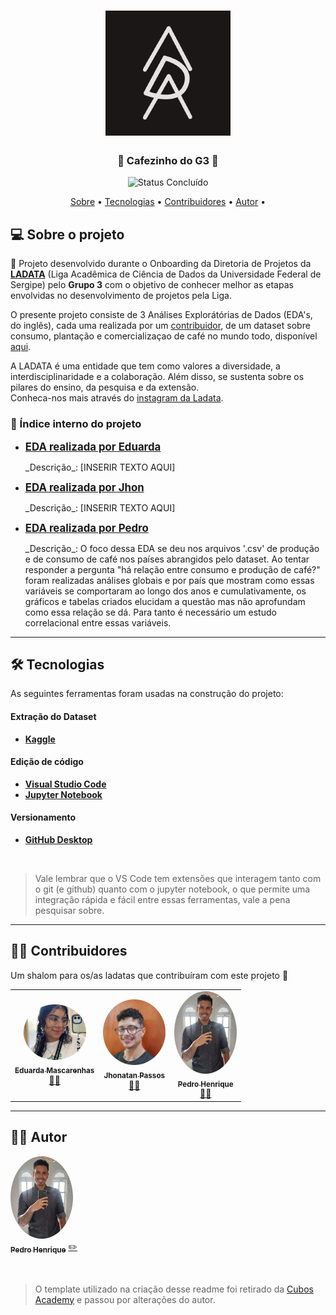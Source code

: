 <h1 align="center">
    <img alt="LADATA" title="#LADATA" src=".\imagens\ladata-logo.png" />
</h1>

<h3 align="center"> 
	🚧 Cafezinho do G3 🚧
</h3>

<p align="center">
	<img alt="Status Concluído" src="https://img.shields.io/badge/STATUS-CONCLU%C3%8DDO-brightgreen">
</p>

<p align="center">
 <a href="#-sobre-o-projeto">Sobre</a> • 
 <a href="#-tecnologias">Tecnologias</a> • 
 <a href="#-contribuidores">Contribuidores</a> • 
 <a href="#️-autor">Autor</a> • 
</p>


## 💻 Sobre o projeto

📄 Projeto desenvolvido durante o Onboarding da Diretoria de Projetos da [**LADATA**](https://github.com/ladata-ufs) (Liga Acadêmica de Ciência de Dados da Universidade Federal de Sergipe) pelo **Grupo 3** com o objetivo de conhecer melhor as etapas envolvidas no desenvolvimento de projetos pela Liga.

O presente projeto consiste de 3 Análises Explorátórias de Dados (EDA's, do inglês), cada uma realizada por um [contribuidor](#-contribuidores), de um dataset sobre consumo, plantação e comercializaçao de café no mundo todo, disponível [aqui](https://www.kaggle.com/datasets/michals22/coffee-dataset).

A LADATA é uma entidade que tem como valores a diversidade, a interdisciplinaridade e a colaboração. Além disso, se sustenta sobre os pilares do ensino, da pesquisa e da extensão.   
Conheca-nos mais através do [instagram da Ladata](https://www.instagram.com/ladata.ufs/).


### 🎏 Índice interno do projeto

- **<span style="font-size: 1.2em;">[EDA realizada por Eduarda](https://github.com/ladata-ufs/Cafezinho-G3/tree/main/A-import-reexport-duda)</span>**   
    <div style="text-align: left;">
    _Descrição_: [INSERIR TEXTO AQUI]
    </div>  

-  **<span style="font-size: 1.2em;">[EDA realizada por Jhon](https://github.com/ladata-ufs/Cafezinho-G3/tree/main/A-multianalise-jhon)</span>**   
    <div style="text-align: left;">
    _Descrição_: [INSERIR TEXTO AQUI]
    </div>

- **<span style="font-size: 1.2em;">[EDA realizada por Pedro](https://github.com/ladata-ufs/Cafezinho-G3/tree/main/A-consumo-producao-pedro)</span>**   
    <div style="text-align: left;">
    _Descrição_: O foco dessa EDA se deu nos arquivos '.csv' de produção e de consumo de café nos países abrangidos pelo dataset. Ao tentar responder a pergunta "há relação entre consumo e produção de café?" foram realizadas análises globais e por país que mostram como essas variáveis se comportaram ao longo dos anos e cumulativamente, os gráficos e tabelas criados elucidam a questão mas não aprofundam como essa relação se dá. Para tanto é necessário um estudo correlacional entre essas variáveis.
    </div>



---

## 🛠 Tecnologias

As seguintes ferramentas foram usadas na construção do projeto:

#### **Extração do Dataset**
-   **[Kaggle](https://www.kaggle.com/)**

#### **Edição de código** 

-   **[Visual Studio Code](https://code.visualstudio.com/)**
-   **[Jupyter Notebook](https://jupyter.org/)**

#### **Versionamento**
-   **[GitHub Desktop](https://desktop.github.com/)**

&nbsp;

> Vale lembrar que o VS Code tem extensões que interagem tanto com o git (e github) quanto com o jupyter notebook, o que permite uma integração rápida e fácil entre essas ferramentas, vale a pena pesquisar sobre.


---

## 👨‍💻 Contribuidores

Um shalom para os/as ladatas que contribuíram com este projeto 👏

<table>
  <tr>
    <td align="center"><a href="https://github.com/dudxyz"><img style="border-radius: 50%;" src=".\imagens\duda-jpg.jpg" width="100px;" alt=""/><br /><sub><b>Eduarda Mascarenhas</b></sub></a><br /><a href="https://github.com/dudxyz" title="Eduarda Mascarenhas">👩‍💻</a></td>
    <td align="center"><a href="https://github.com/JhonatanPassos97"><img style="border-radius: 50%;" src=".\imagens\jhon-jpg.jpg" width="100px;" alt=""/><br /><sub><b>Jhonatan Passos </b></sub></a><br /><a href="https://github.com/JhonatanPassos97" title="Jhonatan Passos">👨‍💻</a></td>
    <td align="center"><a href="https://github.com/pedro-niHiL"><img style="border-radius: 50%;" src=".\imagens\pedro-jpg.jpg" width="100px;" alt=""/><br /><sub><b>Pedro Henrique</b></sub></a><br /><a href="https://github.com/pedro-niHiL" title="Pedro Henrique">👨‍💻</a>
    </td>
    
    
    
    
  </tr>
</table>

---

## 🧙‍♂️ Autor

<a href="https://github.com/pedro-niHiL">
 <img style="border-radius: 50%;" src=".\imagens\pedro-jpg.jpg" width="100px;" alt=""/>
 <br />
 <sub><b>Pedro Henrique</b></sub></a> <a href="https://github.com/pedro-niHiL" title="Pedro Henrique">✏️</a>
 <br />

&nbsp;

>O template utilizado na criação desse readme foi retirado da [Cubos Academy](https://github.com/cubos-academy/academy-template-readme-projects#readme) e passou por alterações do autor.

